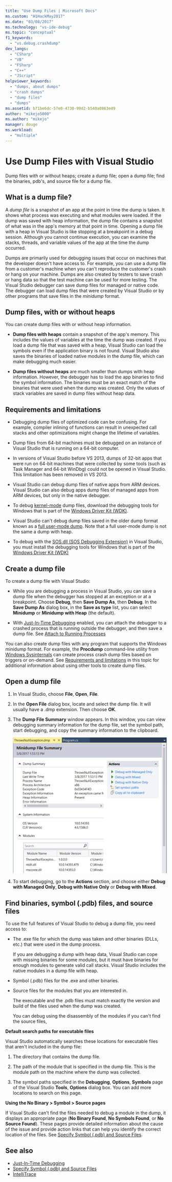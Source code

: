 ```yaml
---
title: "Use Dump Files | Microsoft Docs"
ms.custom: "H1HackMay2017"
ms.date: "03/08/2017"
ms.technology: "vs-ide-debug"
ms.topic: "conceptual"
f1_keywords:
  - "vs.debug.crashdump"
dev_langs:
  - "CSharp"
  - "VB"
  - "FSharp"
  - "C++"
  - "JScript"
helpviewer_keywords:
  - "dumps, about dumps"
  - "crash dumps"
  - "dump files"
  - "dumps"
ms.assetid: b71be6dc-57e0-4730-99d2-b540a0863e49
author: "mikejo5000"
ms.author: "mikejo"
manager: douge
ms.workload:
  - "multiple"
---
```

# Use Dump Files with Visual Studio
Dump files with or without heaps; create a dump file; open a dump file; find the binaries, pdb's, and source file for a dump file.

##  <a name="BKMK_What_is_a_dump_file_"></a> What is a dump file?
 A *dump file* is a snapshot of an app at the point in time the dump is taken. It shows what process was executing and what modules were loaded. If the dump was saved with heap information, the dump file contains a snapshot of what was in the app's memory at that point in time. Opening a dump file with a heap in Visual Studio is like stopping at a breakpoint in a debug session. Although you cannot continue execution, you can examine the stacks, threads, and variable values of the app at the time the dump occurred.

 Dumps are primarily used for debugging issues that occur on machines that the developer doesn't have access to. For example, you can use a dump file from a customer's machine when you can't reproduce the customer's crash or hang on your machine. Dumps are also created by testers to save crash or hang data so that the test machine can be used for more testing. The Visual Studio debugger can save dump files for managed or native code. The debugger can load dump files that were created by Visual Studio or by other programs that save files in the *minidump* format.

##  <a name="BKMK_Dump_files__with_or_without_heaps"></a> Dump files, with or without heaps
 You can create dump files with or without heap information.

-   **Dump files with heaps** contain a snapshot of the app's memory. This includes the values of variables at the time the dump was created. If you load a dump file that was saved with a heap, Visual Studio can load the symbols even if the application binary is not found. Visual Studio also saves the binaries of loaded native modules in the dump file, which can make debugging much easier.

-   **Dump files without heaps** are much smaller than dumps with heap information. However, the debugger has to load the app binaries to find the symbol information. The binaries must be an exact match of the binaries that were used when the dump was created. Only the values of stack variables are saved in dump files without heap data.

##  <a name="BKMK_Requirements_and_limitations"></a> Requirements and limitations

-   Debugging dump files of optimized code can be confusing. For example, compiler inlining of functions can result in unexpected call stacks and other optimizations might change the lifetime of variables.

-   Dump files from 64-bit machines must be debugged on an instance of Visual Studio that is running on a 64-bit computer.

-   In versions of Visual Studio before VS 2013, dumps of 32-bit apps that were run on 64-bit machines that were collected by some tools (such as Task Manager and 64-bit WinDbg) could not be opened in Visual Studio. This limitation has been removed in VS 2013.

-   Visual Studio can debug dump files of native apps from ARM devices. Visual Studio can also debug apps dump files of managed apps from ARM devices, but only in the native debugger.

-   To debug [kernel-mode](http://msdn.microsoft.com/library/windows/hardware/ff551880.aspx) dump files, download the debugging tools for Windows that is part of the [Windows Driver Kit (WDK)](/windows-hardware/drivers/download-the-wdk).

-   Visual Studio can't debug dump files saved in the older dump format known as a [full user-mode dump](http://msdn.microsoft.com/library/windows/hardware/ff545506.aspx). Note that a full user-mode dump is not the same a dump with heap.

-   To debug with the [SOS.dll (SOS Debugging Extension)](/dotnet/framework/tools/sos-dll-sos-debugging-extension) in Visual Studio, you must install the debugging tools for Windows that is part of the [Windows Driver Kit (WDK)](/windows-hardware/drivers/download-the-wdk)

##  <a name="BKMK_Create_a_dump_file"></a> Create a dump file
 To create a dump file with Visual Studio:

-   While you are debugging a process in Visual Studio, you can save a dump file when the debugger has stopped at an exception or at a breakpoint. Choose **Debug**, then **Save Dump As**, then **Debug**. In the **Save Dump As** dialog box, in the **Save as type** list, you can select **Minidump** or **Minidump with Heap** (the default).

-   With [Just-In-Time Debugging](../debugger/just-in-time-debugging-in-visual-studio.md) enabled, you can attach the debugger to a crashed process that is running outside the debugger, and then save a dump file. See [Attach to Running Processes](../debugger/attach-to-running-processes-with-the-visual-studio-debugger.md)

 You can also create dump files with any program that supports the Windows minidump format. For example, the **Procdump** command-line utility from [Windows Sysinternals](http://technet.microsoft.com/sysinternals/default) can create process crash dump files based on triggers or on-demand. See [Requirements and limitations](../debugger/using-dump-files.md#BKMK_Requirements_and_limitations) in this topic for additional information about using other tools to create dump files.

##  <a name="BKMK_Open_a_dump_file"></a> Open a dump file

1.  In Visual Studio, choose **File**, **Open**, **File**.

2.  In the **Open File** dialog box, locate and select the dump file. It will usually have a .dmp extension. Then choose **OK**.

3.  The **Dump File Summary** window appears. In this window, you can view debugging summary information for the dump file, set the symbol path, start debugging, and copy the summary information to the clipboard.

     ![Minidump summary page](../debugger/media/dbg_dump_summarypage.png "DBG_DUMP_SummaryPage")

4.  To start debugging, go to the **Actions** section, and choose either **Debug with Managed Only**, **Debug with Native Only** or **Debug with Mixed**.

##  <a name="BKMK_Find_binaries__symbol___pdb__files__and_source_files"></a> Find binaries, symbol (.pdb) files, and source files
 To use the full features of Visual Studio to debug a dump file, you need access to:

-   The .exe file for which the dump was taken and other binaries (DLLs, etc.) that were used in the dump process.

     If you are debugging a dump with heap data, Visual Studio can cope with missing binaries for some modules, but it must have binaries for enough modules to generate valid call stacks. Visual Studio includes the native modules in a dump file with heap.

-   Symbol (.pdb) files for the .exe and other binaries.

-   Source files for the modules that you are interested in.

     The executable and the .pdb files must match exactly the version and build of the files used when the dump was created.

     You can debug using the disassembly of the modules if you can't find the source files,

 **Default search paths for executable files**

 Visual Studio automatically searches these locations for executable files that aren't included in the dump file:

1.  The directory that contains the dump file.

2.  The path of the module that is specified in the dump file. This is the module path on the machine where the dump was collected.

3.  The symbol paths specified in the **Debugging**, **Options**, **Symbols** page of the Visual Studio **Tools**, **Options** dialog box. You can add more locations to search on this page.

 **Using the No Binary > Symbol > Source pages**

 If Visual Studio can't find the files needed to debug a module in the dump, it displays an appropriate page (**No Binary Found**, **No Symbols Found**, or **No Source Found**). These pages provide detailed information about the cause of the issue and provide action links that can help you identify the correct location of the files. See [Specify Symbol (.pdb) and Source Files](../debugger/specify-symbol-dot-pdb-and-source-files-in-the-visual-studio-debugger.md).

## See also

- [Just-In-Time Debugging](../debugger/just-in-time-debugging-in-visual-studio.md)
- [Specify Symbol (.pdb) and Source Files](../debugger/specify-symbol-dot-pdb-and-source-files-in-the-visual-studio-debugger.md)
- [IntelliTrace](../debugger/intellitrace.md)